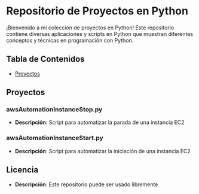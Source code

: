 # Repositorio de Proyectos en Python

¡Bienvenido a mi colección de proyectos en Python! Este repositorio contiene diversas aplicaciones y scripts en Python que muestran diferentes conceptos y técnicas en programación con Python.

## Tabla de Contenidos

- [Proyectos](#proyectos)

## Proyectos

### awsAutomationInstanceStop.py
- **Descripción**: Script para automatizar la parada de una instancia EC2

### awsAutomationInstanceStart.py
- **Descripción**: Script para automatizar la iniciación de una instancia EC2

## Licencia
- **Descripción**: Este repositorio puede ser usado libremente
